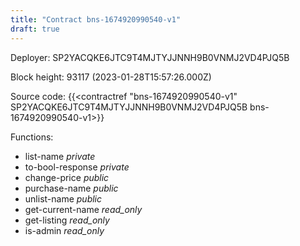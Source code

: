 ```yaml
---
title: "Contract bns-1674920990540-v1"
draft: true
---
```

Deployer: SP2YACQKE6JTC9T4MJTYJJNNH9B0VNMJ2VD4PJQ5B


 



Block height: 93117 (2023-01-28T15:57:26.000Z)

Source code: {{<contractref "bns-1674920990540-v1" SP2YACQKE6JTC9T4MJTYJJNNH9B0VNMJ2VD4PJQ5B bns-1674920990540-v1>}}

Functions:

* list-name _private_
* to-bool-response _private_
* change-price _public_
* purchase-name _public_
* unlist-name _public_
* get-current-name _read_only_
* get-listing _read_only_
* is-admin _read_only_
